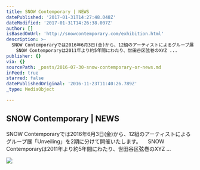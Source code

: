 ```yaml
---
title: SNOW Contemporary | NEWS
datePublished: '2017-01-31T14:27:48.048Z'
dateModified: '2017-01-31T14:26:38.007Z'
author: []
isBasedOnUrl: 'http://snowcontemporary.com/exhibition.html'
description: >-
  SNOW Contemporaryでは2016年6月3日(金)から、12組のアーティストによるグループ展「Unveiling」を2期に分けて開催いたします。
  　SNOW Contemporaryは2011年より約5年間にわたり、世田谷区弦巻のXYZ ...
publisher: {}
via: {}
sourcePath: _posts/2016-07-30-snow-contemporary-or-news.md
inFeed: true
starred: false
datePublishedOriginal: '2016-11-23T11:40:26.789Z'
_type: MediaObject

---
```

<article style=""><h1>SNOW Contemporary | NEWS</h1><p>SNOW Contemporaryでは2016年6月3日(金)から、12組のアーティストによるグループ展「Unveiling」を2期に分けて開催いたします。 　SNOW Contemporaryは2011年より約5年間にわたり、世田谷区弦巻のXYZ ...</p><img src="http://snowcontemporary.com/img/exhibition/top201607.jpg" /></article>